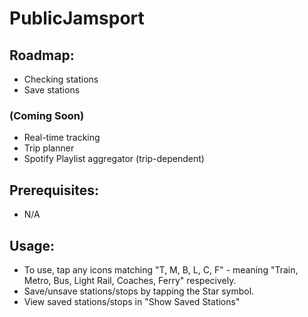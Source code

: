 # PublicJamsport
## Roadmap:
- Checking stations
- Save stations

### (Coming Soon)
- Real-time tracking
- Trip planner 
- Spotify Playlist aggregator (trip-dependent)

## Prerequisites:
- N/A

## Usage:
- To use, tap any icons matching "T, M, B, L, C, F" - meaning "Train, Metro, Bus, Light Rail, Coaches, Ferry" respecively.
- Save/unsave stations/stops by tapping the Star symbol.
- View saved stations/stops in "Show Saved Stations"

